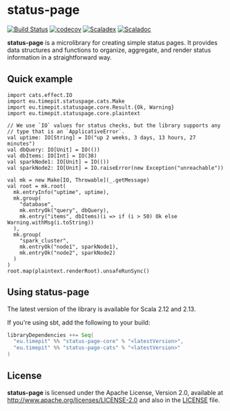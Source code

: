 # status-page
[![Build Status](https://travis-ci.org/fthomas/status-page.svg?branch=master)](https://travis-ci.org/fthomas/status-page)
[![codecov](https://codecov.io/gh/fthomas/status-page/branch/master/graph/badge.svg)](https://codecov.io/gh/fthomas/status-page)
[![Scaladex](https://index.scala-lang.org/fthomas/status-page/latest.svg?color=blue)](https://index.scala-lang.org/fthomas/status-page/status-page-core)
[![Scaladoc](https://www.javadoc.io/badge/eu.timepit/status-page-core_2.12.svg?color=blue&label=Scaladoc)](https://javadoc.io/doc/eu.timepit/status-page-core_2.12)

**status-page** is a microlibrary for creating simple status pages.
It provides data structures and functions to organize, aggregate, and render
status information in a straightforward way.

## Quick example

```tut:silent
import cats.effect.IO
import eu.timepit.statuspage.cats.Make
import eu.timepit.statuspage.core.Result.{Ok, Warning}
import eu.timepit.statuspage.core.plaintext

// We use `IO` values for status checks, but the library supports any
// type that is an `ApplicativeError`.
val uptime: IO[String] = IO("up 2 weeks, 3 days, 13 hours, 27 minutes")
val dbQuery: IO[Unit] = IO(())
val dbItems: IO[Int] = IO(38)
val sparkNode1: IO[Unit] = IO(())
val sparkNode2: IO[Unit] = IO.raiseError(new Exception("unreachable"))
```
```tut:book
val mk = new Make[IO, Throwable](_.getMessage)
val root = mk.root(
  mk.entryInfo("uptime", uptime),
  mk.group(
    "database",
    mk.entryOk("query", dbQuery),
    mk.entry("items", dbItems)(i => if (i > 50) Ok else Warning.withMsg(i.toString))
  ),
  mk.group(
    "spark_cluster",
    mk.entryOk("node1", sparkNode1),
    mk.entryOk("node2", sparkNode2)
  )
)
root.map(plaintext.renderRoot).unsafeRunSync()
```

## Using status-page

The latest version of the library is available for Scala 2.12 and 2.13.

If you're using sbt, add the following to your build:
```sbt
libraryDependencies ++= Seq(
  "eu.timepit" %% "status-page-core" % "<latestVersion>",
  "eu.timepit" %% "status-page-cats" % "<latestVersion>"
)
```

## License

**status-page** is licensed under the Apache License, Version 2.0, available at
http://www.apache.org/licenses/LICENSE-2.0 and also in the
[LICENSE](https://github.com/fthomas/status-page/blob/master/LICENSE) file.

